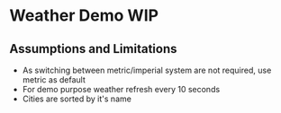 #  Weather Demo WIP

## Assumptions and Limitations
- As switching between metric/imperial system are not required, use metric as default
- For demo purpose weather refresh every 10 seconds
- Cities are sorted by it's name
